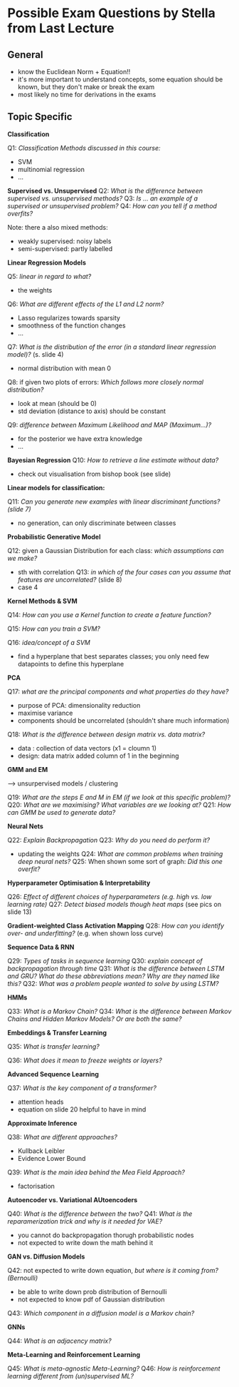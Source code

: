 # Possible Exam Questions by Stella from Last Lecture

## General

- know the Euclidean Norm + Equation!!
- it's more important to understand concepts, some equation should be known, but they don't make or break the exam
- most likely no time for derivations in the exams

## Topic Specific

**Classification**

Q1: _Classification Methods discussed in this course:_
- SVM
- multinomial regression
- ...

**Supervised vs. Unsupervised**
Q2: _What is the difference between supervised vs. unsupervised methods?_
Q3: _Is ... an example of a supervised or unsupervised problem?_
Q4: _How can you tell if a method overfits?_

Note: there a also mixed methods:
- weakly supervised: noisy labels
- semi-supervised: partly labelled

**Linear Regression Models**

Q5: _linear in regard to what?_
-  the weights

Q6: _What are different effects of the L1 and L2 norm?_
- Lasso regularizes towards sparsity
- smoothness of the function changes
- ...

Q7: _What is the distribution of the error (in a standard linear regression model)?_ (s. slide 4)
- normal distribution with mean 0

Q8: if given two plots of errors: _Which follows more closely normal distribution?_
- look at mean (should be 0)
- std deviation (distance to axis) should be constant

Q9: _difference between Maximum Likelihood and MAP (Maximum...)?_
- for the posterior we have extra knowledge
- ...

**Bayesian Regression**
Q10: _How to retrieve a line estimate without data?_
- check out visualisation from bishop book (see slide)

**Linear models for classification:**

Q11: _Can you generate new examples with linear discriminant functions? (slide 7)_
- no generation, can only discriminate between classes

**Probabilistic Generative Model**

Q12: given a Gaussian Distribution for each class: _which assumptions can we make?_
- sth with correlation
Q13: _in which of the four cases can you assume that features are uncorrelated?_ (slide 8)
- case 4


**Kernel Methods & SVM**

Q14: _How can you use a Kernel function to create a feature function?_

Q15: _How can you train a SVM?_

Q16: _idea/concept of a SVM_
- find a hyperplane that best separates classes; you only need few datapoints to define this hyperplane


**PCA**

Q17: _what are the principal components and what properties do they have?_
- purpose of PCA: dimensionality reduction
- maximise variance
- components should be uncorrelated (shouldn't share much information)

Q18: _What is the difference between design matrix vs. data matrix?_
- data : collection of data vectors (x1 = cloumn 1)
- design: data matrix added column of 1 in the beginning

**GMM and EM**

--> unsurpervised models / clustering

Q19: _What are the steps E and M in EM (if we look at this specific problem)?_
Q20: _What are we maximising? What variables are we looking at?_
Q21: _How can GMM be used to generate data?_

**Neural Nets**

Q22: _Explain Backpropagation_
Q23: _Why do you need do perform it?_
- updating the weights
Q24: _What are common problems when training deep neural nets?_
Q25: When shown some sort of graph: _Did this one overfit?_ 

**Hyperparameter Optimisation & Interpretability**

Q26: _Effect of different choices of hyperparameters (e.g. high vs. low learning rate)_
Q27: _Detect biased models though heat maps_ (see pics on slide 13)

**Gradient-weighted Class Activation Mapping**
Q28: _How can you identify over- and underfitting?_ (e.g. when shown loss curve)


**Sequence Data & RNN**

Q29: _Types of tasks in sequence learning_
Q30: _explain concept of backpropagation through time_
Q31: _What is the difference between LSTM and GRU? What do these abbreviations mean? Why are they named like this?_
Q32: _What was a problem people wanted to solve by using LSTM?_

**HMMs**

Q33: _What is a Markov Chain?_
Q34: _What is the difference between Markov Chains and Hidden Markov Models? Or are both the same?_

**Embeddings & Transfer Learning**

Q35: _What is transfer learning?_

Q36: _What does it mean to freeze weights or layers?_


**Advanced Sequence Learning**

Q37: _What is the key component of a transformer?_
- attention heads
- equation on slide 20 helpful to have in mind

**Approximate Inference**

Q38: _What are different approaches?_
- Kullback Leibler
- Evidence Lower Bound

Q39: _What is the main idea behind the Mea Field Approach?_
- factorisation

**Autoencoder vs. Variational AUtoencoders**

Q40: _What is the difference between the two?_
Q41: _What is the reparamerization trick and why is it needed for VAE?_
- you cannot do backpropagation thorugh probabilistic nodes
- not expected to write down the math behind it

**GAN vs. Diffusion Models**

Q42: not expected to write down equation, _but where is it coming from? (Bernoulli)_
- be able to write down prob distribution of Bernoulli
- not expected to know pdf of Gaussian distribution

Q43: _Which component in a diffusion model is a Markov chain?_

**GNNs**

Q44: _What is an adjacency matrix?_

**Meta-Learning and Reinforcement Learning**

Q45: _What is meta-agnostic Meta-Learning?_
Q46: _How is reinforcement learning different from (un)supervised ML?_
